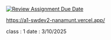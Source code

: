 [![Review Assignment Due Date](https://classroom.github.com/assets/deadline-readme-button-22041afd0340ce965d47ae6ef1cefeee28c7c493a6346c4f15d667ab976d596c.svg)](https://classroom.github.com/a/tn-ymKeM)

https://a1-swdev2-nanamunt.vercel.app/

class : 1
date : 3/10/2025
